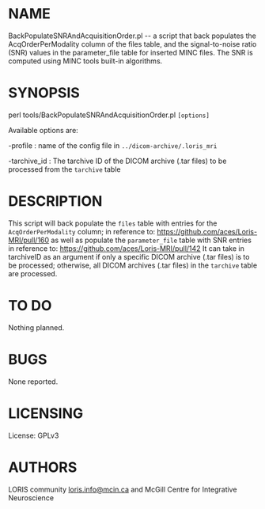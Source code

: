 # NAME

BackPopulateSNRAndAcquisitionOrder.pl -- a script that back populates the
AcqOrderPerModality column of the files table, and the signal-to-noise ratio
(SNR) values in the parameter\_file table for inserted MINC files. The SNR is
computed using MINC tools built-in algorithms.

# SYNOPSIS

perl tools/BackPopulateSNRAndAcquisitionOrder.pl `[options]`

Available options are:

\-profile        : name of the config file in
                  `../dicom-archive/.loris_mri`

\-tarchive\_id    : The tarchive ID of the DICOM archive (.tar files) to be
                  processed from the `tarchive` table

# DESCRIPTION

This script will back populate the `files` table with entries for the
`AcqOrderPerModality` column; in reference to:
https://github.com/aces/Loris-MRI/pull/160
as well as populate the `parameter_file` table with SNR entries in reference
to:
https://github.com/aces/Loris-MRI/pull/142
It can take in tarchiveID as an argument if only a specific DICOM archive
(.tar files) is to be processed; otherwise, all DICOM archives (.tar files) in
the `tarchive` table are processed.

# TO DO

Nothing planned.

# BUGS

None reported.

# LICENSING

License: GPLv3

# AUTHORS

LORIS community <loris.info@mcin.ca> and McGill Centre for Integrative
Neuroscience
